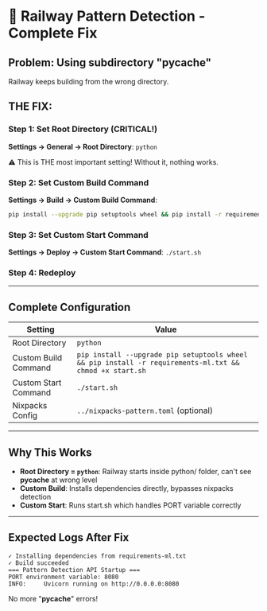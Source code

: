 # 🚨 Railway Pattern Detection - Complete Fix

## Problem: Using subdirectory "__pycache__"

Railway keeps building from the wrong directory.

## THE FIX:

### Step 1: Set Root Directory (CRITICAL!)
**Settings → General → Root Directory**: `python`

⚠️ This is THE most important setting! Without it, nothing works.

### Step 2: Set Custom Build Command  
**Settings → Build → Custom Build Command**:
```bash
pip install --upgrade pip setuptools wheel && pip install -r requirements-ml.txt && chmod +x start.sh
```

### Step 3: Set Custom Start Command
**Settings → Deploy → Custom Start Command**: `./start.sh`

### Step 4: Redeploy

---

## Complete Configuration

| Setting | Value |
|---------|-------|
| Root Directory | `python` |
| Custom Build Command | `pip install --upgrade pip setuptools wheel && pip install -r requirements-ml.txt && chmod +x start.sh` |
| Custom Start Command | `./start.sh` |
| Nixpacks Config | `../nixpacks-pattern.toml` (optional) |

---

## Why This Works

- **Root Directory = `python`**: Railway starts inside python/ folder, can't see __pycache__ at wrong level
- **Custom Build**: Installs dependencies directly, bypasses nixpacks detection
- **Custom Start**: Runs start.sh which handles PORT variable correctly

---

## Expected Logs After Fix

```
✓ Installing dependencies from requirements-ml.txt
✓ Build succeeded
=== Pattern Detection API Startup ===
PORT environment variable: 8080
INFO:     Uvicorn running on http://0.0.0.0:8080
```

No more "__pycache__" errors!
